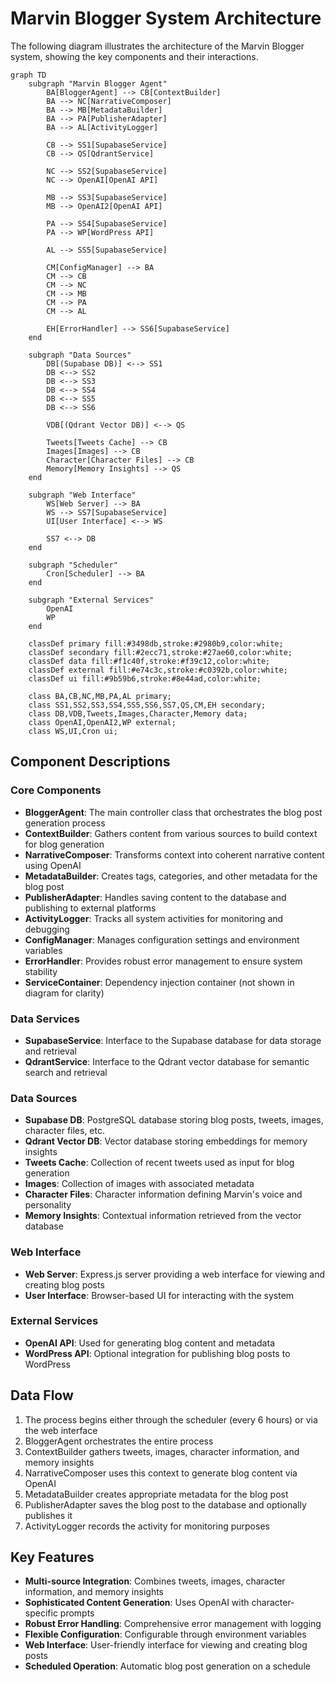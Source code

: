 # Marvin Blogger System Architecture

The following diagram illustrates the architecture of the Marvin Blogger system, showing the key components and their interactions.

```mermaid
graph TD
    subgraph "Marvin Blogger Agent"
        BA[BloggerAgent] --> CB[ContextBuilder]
        BA --> NC[NarrativeComposer]
        BA --> MB[MetadataBuilder]
        BA --> PA[PublisherAdapter]
        BA --> AL[ActivityLogger]
        
        CB --> SS1[SupabaseService]
        CB --> QS[QdrantService]
        
        NC --> SS2[SupabaseService]
        NC --> OpenAI[OpenAI API]
        
        MB --> SS3[SupabaseService]
        MB --> OpenAI2[OpenAI API]
        
        PA --> SS4[SupabaseService]
        PA --> WP[WordPress API]
        
        AL --> SS5[SupabaseService]
        
        CM[ConfigManager] --> BA
        CM --> CB
        CM --> NC
        CM --> MB
        CM --> PA
        CM --> AL
        
        EH[ErrorHandler] --> SS6[SupabaseService]
    end
    
    subgraph "Data Sources"
        DB[(Supabase DB)] <--> SS1
        DB <--> SS2
        DB <--> SS3
        DB <--> SS4
        DB <--> SS5
        DB <--> SS6
        
        VDB[(Qdrant Vector DB)] <--> QS
        
        Tweets[Tweets Cache] --> CB
        Images[Images] --> CB
        Character[Character Files] --> CB
        Memory[Memory Insights] --> QS
    end
    
    subgraph "Web Interface"
        WS[Web Server] --> BA
        WS --> SS7[SupabaseService]
        UI[User Interface] <--> WS
        
        SS7 <--> DB
    end
    
    subgraph "Scheduler"
        Cron[Scheduler] --> BA
    end
    
    subgraph "External Services"
        OpenAI
        WP
    end
    
    classDef primary fill:#3498db,stroke:#2980b9,color:white;
    classDef secondary fill:#2ecc71,stroke:#27ae60,color:white;
    classDef data fill:#f1c40f,stroke:#f39c12,color:white;
    classDef external fill:#e74c3c,stroke:#c0392b,color:white;
    classDef ui fill:#9b59b6,stroke:#8e44ad,color:white;
    
    class BA,CB,NC,MB,PA,AL primary;
    class SS1,SS2,SS3,SS4,SS5,SS6,SS7,QS,CM,EH secondary;
    class DB,VDB,Tweets,Images,Character,Memory data;
    class OpenAI,OpenAI2,WP external;
    class WS,UI,Cron ui;
```

## Component Descriptions

### Core Components

- **BloggerAgent**: The main controller class that orchestrates the blog post generation process
- **ContextBuilder**: Gathers content from various sources to build context for blog generation
- **NarrativeComposer**: Transforms context into coherent narrative content using OpenAI
- **MetadataBuilder**: Creates tags, categories, and other metadata for the blog post
- **PublisherAdapter**: Handles saving content to the database and publishing to external platforms
- **ActivityLogger**: Tracks all system activities for monitoring and debugging
- **ConfigManager**: Manages configuration settings and environment variables
- **ErrorHandler**: Provides robust error management to ensure system stability
- **ServiceContainer**: Dependency injection container (not shown in diagram for clarity)

### Data Services

- **SupabaseService**: Interface to the Supabase database for data storage and retrieval
- **QdrantService**: Interface to the Qdrant vector database for semantic search and retrieval

### Data Sources

- **Supabase DB**: PostgreSQL database storing blog posts, tweets, images, character files, etc.
- **Qdrant Vector DB**: Vector database storing embeddings for memory insights
- **Tweets Cache**: Collection of recent tweets used as input for blog generation
- **Images**: Collection of images with associated metadata
- **Character Files**: Character information defining Marvin's voice and personality
- **Memory Insights**: Contextual information retrieved from the vector database

### Web Interface

- **Web Server**: Express.js server providing a web interface for viewing and creating blog posts
- **User Interface**: Browser-based UI for interacting with the system

### External Services

- **OpenAI API**: Used for generating blog content and metadata
- **WordPress API**: Optional integration for publishing blog posts to WordPress

## Data Flow

1. The process begins either through the scheduler (every 6 hours) or via the web interface
2. BloggerAgent orchestrates the entire process
3. ContextBuilder gathers tweets, images, character information, and memory insights
4. NarrativeComposer uses this context to generate blog content via OpenAI
5. MetadataBuilder creates appropriate metadata for the blog post
6. PublisherAdapter saves the blog post to the database and optionally publishes it
7. ActivityLogger records the activity for monitoring purposes

## Key Features

- **Multi-source Integration**: Combines tweets, images, character information, and memory insights
- **Sophisticated Content Generation**: Uses OpenAI with character-specific prompts
- **Robust Error Handling**: Comprehensive error management with logging
- **Flexible Configuration**: Configurable through environment variables
- **Web Interface**: User-friendly interface for viewing and creating blog posts
- **Scheduled Operation**: Automatic blog post generation on a schedule
